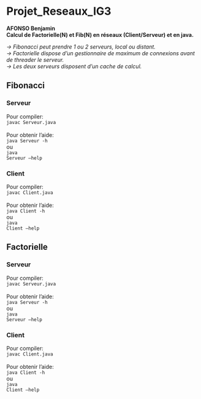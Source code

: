 # Projet_Reseaux_IG3 
<b>AFONSO Benjamin</b><br>
<b>Calcul de Factorielle(N) et Fib(N) en réseaux (Client/Serveur) et en java.</b><br>

<i> -> Fibonacci peut prendre 1 ou 2 serveurs, local ou distant.</i><br>
<i> -> Factorielle dispose d’un gestionnaire de maximum de connexions avant de threader le serveur.</i><br>
<i> -> Les deux serveurs disposent d’un cache de calcul.</i><br>


<h2> Fibonacci </h2>


<h3> Serveur</h3>

Pour compiler: 
<br>
<code>javac Serveur.java</code>
<br>
<br>
Pour obtenir l’aide:
<br>
<code>java Serveur -h </code>
<br>ou<br>
<code>java Serveur —help</code>

<h3> Client</h3>

Pour compiler: 
<br>
<code>javac Client.java</code>
<br>
<br>
Pour obtenir l’aide:
<br>
<code>java Client -h </code>
<br>ou<br>
<code>java Client —help</code>

<h2> Factorielle </h2>

<h3> Serveur</h3>

Pour compiler: 
<br>
<code>javac Serveur.java</code>
<br>
<br>
Pour obtenir l’aide:
<br>
<code>java Serveur -h </code>
<br>ou<br>
<code>java Serveur —help</code>

<h3> Client</h3>

Pour compiler: 
<br>
<code>javac Client.java</code>
<br>
<br>
Pour obtenir l’aide:
<br>
<code>java Client -h </code>
<br>ou<br>
<code>java Client —help</code>
